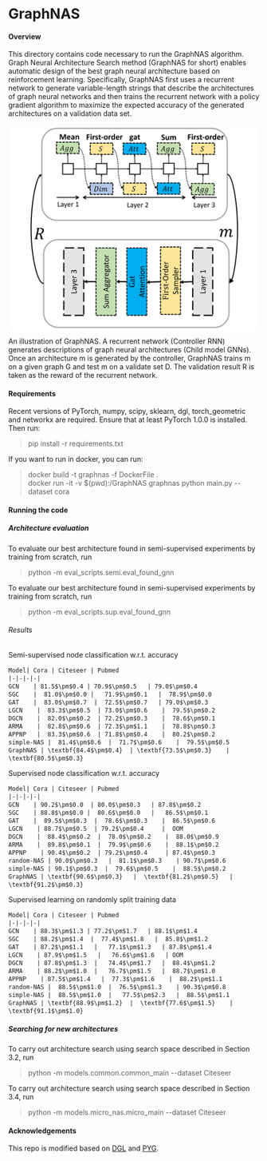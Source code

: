# GraphNAS

#### Overview
This directory contains code necessary to run the GraphNAS algorithm. Graph Neural Architecture Search method (GraphNAS 
for short) enables automatic design of the best graph neural architecture based on reinforcement learning. 
Specifically, GraphNAS first uses a recurrent network to generate variable-length strings that describe the 
architectures of graph neural networks and then trains the recurrent network with a policy gradient algorithm 
to maximize the expected accuracy of the generated architectures on a validation data set.

<p align="center">
<img src="./images/GraphNAS.png" width="500"  alt="A simple illustration of GraphNAS" align=center>
</p>
An illustration of GraphNAS. A recurrent network (Controller RNN) generates descriptions of graph neural architectures (Child model GNNs). Once an architecture m is generated by the controller, GraphNAS trains m on a given graph G and test m on a validate set D. The validation result R is taken as the reward of the recurrent network.



#### Requirements
Recent versions of PyTorch, numpy, scipy, sklearn, dgl, torch_geometric and networkx are required.
Ensure that at least PyTorch 1.0.0 is installed. Then run:
>  pip install -r requirements.txt

If you want to run in docker, you can run:
>  docker build -t graphnas -f DockerFile . \
>  docker run -it -v $(pwd):/GraphNAS graphnas python main.py --dataset cora

#### Running the code
##### Architecture evaluation
To evaluate our best architecture found in semi-supervised experiments by training from scratch, run
> python -m eval_scripts.semi.eval_found_gnn

To evaluate our best architecture found in semi-supervised experiments by training from scratch, run
> python -m eval_scripts.sup.eval_found_gnn
###### Results
Semi-supervised node classification w.r.t. accuracy

    Model| Cora | Citeseer | Pubmed
    |-|-|-|-| 
    GCN    | 81.5$\pm$0.4 | 70.9$\pm$0.5   | 79.0$\pm$0.4  
    SGC    |  81.0$\pm$0.0 |   71.9$\pm$0.1   |  78.9$\pm$0.0   
    GAT    |  83.0$\pm$0.7  |  72.5$\pm$0.7   | 79.0$\pm$0.3    
    LGCN    |  83.3$\pm$0.5  | 73.0$\pm$0.6    |  79.5$\pm$0.2   
    DGCN    |  82.0$\pm$0.2  | 72.2$\pm$0.3    |  78.6$\pm$0.1   
    ARMA    |  82.8$\pm$0.6  | 72.3$\pm$1.1    |  78.8$\pm$0.3   
    APPNP   |  83.3$\pm$0.6  | 71.8$\pm$0.4    |  80.2$\pm$0.2   
    simple-NAS |  81.4$\pm$0.6  |  71.7$\pm$0.6    |  79.5$\pm$0.5  
    GraphNAS | \textbf{84.4$\pm$0.4}  | \textbf{73.5$\pm$0.3}    | \textbf{80.5$\pm$0.3}    
		
Supervised node classification w.r.t. accuracy	

    Model| Cora | Citeseer | Pubmed  
    |-|-|-|-| 
    GCN    | 90.2$\pm$0.0  | 80.0$\pm$0.3   | 87.8$\pm$0.2  
    SGC    | 88.8$\pm$0.0 |  80.6$\pm$0.0   |   86.5$\pm$0.1  
    GAT    |  89.5$\pm$0.3  |  78.6$\pm$0.3    |  86.5$\pm$0.6   
    LGCN    | 88.7$\pm$0.5  | 79.2$\pm$0.4     |  OOM    
    DGCN    |  88.4$\pm$0.2  |  78.0$\pm$0.2    |  88.0$\pm$0.9    
    ARMA    |  89.8$\pm$0.1  |  79.9$\pm$0.6    |  88.1$\pm$0.2    
    APPNP    | 90.4$\pm$0.2  | 79.2$\pm$0.4     | 87.4$\pm$0.3    
    random-NAS | 90.0$\pm$0.3   |  81.1$\pm$0.3    | 90.7$\pm$0.6    
    simple-NAS | 90.1$\pm$0.3  |  79.6$\pm$0.5    |  88.5$\pm$0.2  
    GraphNAS | \textbf{90.6$\pm$0.3}   |  \textbf{81.2$\pm$0.5}   | \textbf{91.2$\pm$0.3}     
	
Supervised learning on randomly split training data

    Model| Cora | Citeseer | Pubmed  
    |-|-|-|-| 
    GCN    | 88.3$\pm$1.3 | 77.2$\pm$1.7   | 88.1$\pm$1.4  
    SGC    | 88.2$\pm$1.4  |  77.4$\pm$1.8   |  85.8$\pm$1.2      
    GAT    | 87.2$\pm$1.1   |   77.1$\pm$1.3   | 87.8$\pm$1.4    
    LGCN    | 87.9$\pm$1.5   |   76.6$\pm$1.6   | OOM    
    DGCN    | 87.8$\pm$1.3  |   74.4$\pm$1.7   |  88.4$\pm$1.2    
    ARMA    | 88.2$\pm$1.0  |   76.7$\pm$1.5   |  88.7$\pm$1.0    
    APPNP    | 87.5$\pm$1.4   |  77.3$\pm$1.6    |  88.2$\pm$1.1    
    random-NAS |  88.5$\pm$1.0  |  76.5$\pm$1.3    | 90.3$\pm$0.8   
    simple-NAS |  88.5$\pm$1.0  |   77.5$\pm$2.3   |  88.5$\pm$1.1    
    GraphNAS | \textbf{88.9$\pm$1.2}  |  \textbf{77.6$\pm$1.5}    |  \textbf{91.1$\pm$1.0} 
       
##### Searching for new architectures
To carry out architecture search using search space described in Section 3.2, run
> python -m models.common.common_main --dataset Citeseer

To carry out architecture search using search space described in Section 3.4, run
> python -m models.micro_nas.micro_main --dataset Citeseer 



#### Acknowledgements
This repo is modified based on [DGL](https://github.com/dmlc/dgl) and [PYG](https://github.com/rusty1s/pytorch_geometric).